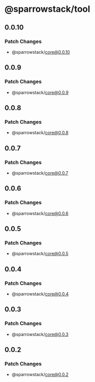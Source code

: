 # @sparrowstack/tool

## 0.0.10

### Patch Changes

- @sparrowstack/core@0.0.10

## 0.0.9

### Patch Changes

- @sparrowstack/core@0.0.9

## 0.0.8

### Patch Changes

- @sparrowstack/core@0.0.8

## 0.0.7

### Patch Changes

- @sparrowstack/core@0.0.7

## 0.0.6

### Patch Changes

- @sparrowstack/core@0.0.6

## 0.0.5

### Patch Changes

- @sparrowstack/core@0.0.5

## 0.0.4

### Patch Changes

- @sparrowstack/core@0.0.4

## 0.0.3

### Patch Changes

- @sparrowstack/core@0.0.3

## 0.0.2

### Patch Changes

- @sparrowstack/core@0.0.2
